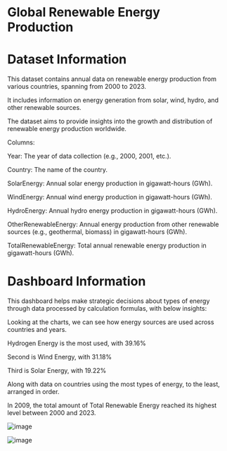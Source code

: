 
# Global Renewable Energy Production

# Dataset Information

This dataset contains annual data on renewable energy production from various countries, spanning from 2000 to 2023. 

It includes information on energy generation from solar, wind, hydro, and other renewable sources. 

The dataset aims to provide insights into the growth and distribution of renewable energy production worldwide.

Columns:

Year: The year of data collection (e.g., 2000, 2001, etc.).

Country: The name of the country.

SolarEnergy: Annual solar energy production in gigawatt-hours (GWh).

WindEnergy: Annual wind energy production in gigawatt-hours (GWh).

HydroEnergy: Annual hydro energy production in gigawatt-hours (GWh).

OtherRenewableEnergy: Annual energy production from other renewable sources (e.g., geothermal, biomass) in gigawatt-hours (GWh).

TotalRenewableEnergy: Total annual renewable energy production in gigawatt-hours (GWh).

# Dashboard Information

This dashboard helps make strategic decisions about types of energy through data processed by calculation formulas, with below insights:

Looking at the charts, we can see how energy sources are used across countries and years.

Hydrogen Energy is the most used, with 39.16% 

Second is Wind Energy, with 31.18% 

Third is Solar Energy, with 19.22%

Along with data on countries using the most types of energy, to the least, arranged in order.

In 2009, the total amount of Total Renewable Energy reached its highest level between 2000 and 2023.

![image](https://github.com/thaovan201532/Global-Renewable-Energy-Production/assets/175054097/f0987913-b2c3-4441-93a0-446eb527968d)


![image](https://github.com/thaovan201532/Global-Renewable-Energy-Production/assets/175054097/51d59c8a-73ad-4031-9520-99d89f9a7c97)


